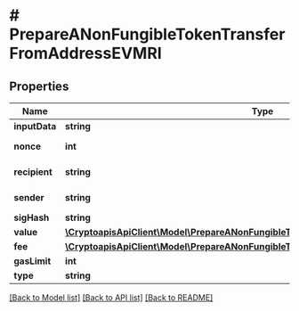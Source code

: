 # # PrepareANonFungibleTokenTransferFromAddressEVMRI

## Properties

Name | Type | Description | Notes
------------ | ------------- | ------------- | -------------
**inputData** | **string** | 0x0079006f00750072004100640064006900740069006f006e0061006c00440061007400610048006500720065 |
**nonce** | **int** | Represents the sequential running number for an address, starting from 0 for the first transaction. E.g., if the nonce of a transaction is 10, it would be the 11th transaction sent from the sender&#39;s address. |
**recipient** | **string** | Represents the address which sends this transaction. In UTXO-based protocols like Bitcoin there could be several senders while in account-based protocols like Ethereum there is always only one sender. |
**sender** | **string** | The address which receives this transaction. In UTXO-based protocols like Bitcoin there could be several senders while in account-based protocols like Ethereum there is always only one recipient. |
**sigHash** | **string** | Representation of the hash that should be signed |
**value** | [**\CryptoapisApiClient\Model\PrepareANonFungibleTokenTransferFromAddressEVMRIValue**](PrepareANonFungibleTokenTransferFromAddressEVMRIValue.md) |  |
**fee** | [**\CryptoapisApiClient\Model\PrepareANonFungibleTokenTransferFromAddressEVMRIFee**](PrepareANonFungibleTokenTransferFromAddressEVMRIFee.md) |  |
**gasLimit** | **int** | Represents the amount of gas used by this specific transaction alone. |
**type** | **string** | Representation of the transaction type |

[[Back to Model list]](../../README.md#models) [[Back to API list]](../../README.md#endpoints) [[Back to README]](../../README.md)
